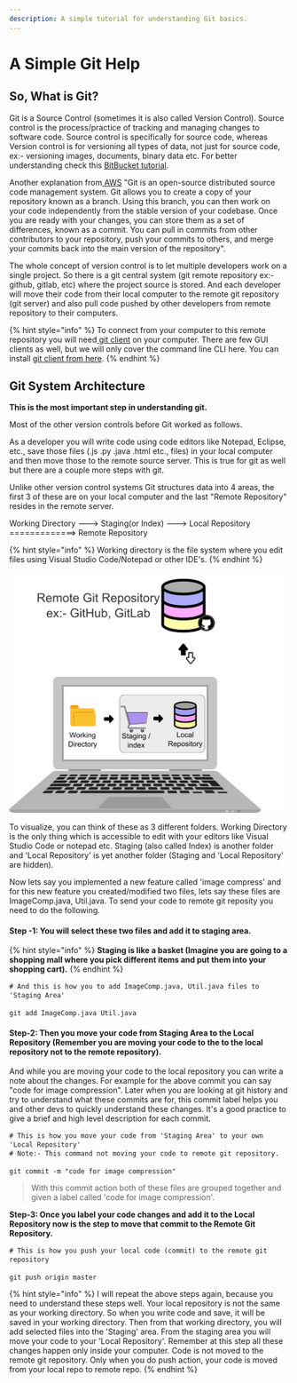 ```yaml
---
description: A simple tutorial for understanding Git basics.
---
```


# A Simple Git Help

## So, What is Git? 

Git is a Source Control \(sometimes it is also called Version Control\). Source control is the process/practice of tracking and managing changes to software code. Source control is specifically for source code, whereas Version control is for versioning all types of data, not just for source code, ex:- versioning images, documents, binary data etc. For better understanding check this [BitBucket tutorial](https://www.atlassian.com/git/tutorials/what-is-version-control).

Another explanation from[ AWS](https://aws.amazon.com/devops/source-control/git/) "Git is an open-source distributed source code management system. Git allows you to create a copy of your repository known as a branch. Using this branch, you can then work on your code independently from the stable version of your codebase. Once you are ready with your changes, you can store them as a set of differences, known as a commit. You can pull in commits from other contributors to your repository, push your commits to others, and merge your commits back into the main version of the repository".

The whole concept of version control is to let multiple developers work on a single project. So there is a git central system \(git remote repository ex:- github, gitlab, etc\) where the project source is stored. And each developer will move their code from their local computer to the remote git repository \(git server\) and also pull code pushed by other developers from remote repository to their computers.

{% hint style="info" %}
 To connect from your computer to this remote repository you will  need[ git client](https://github.com/git-guides/install-git) on your computer. There are few GUI clients as well, but we will only cover the command line CLI here. You can install [git client from here](https://github.com/git-guides/install-git).
{% endhint %}

## Git System Architecture

**This is the most important step in understanding git.**

Most of the other version controls before Git worked as follows.

As a developer you will write code using code editors like Notepad, Eclipse, etc., save those files \(.js .py .java .html etc., files\) in your local computer and then move those to the remote source server. This is true for git as well but there are a couple more steps with git.

‌Unlike other version control systems Git structures data into 4 areas, the first 3 of these are on your local computer and the last "Remote Repository" resides in the remote server.  


Working Directory ---&gt;  Staging\(or Index\) ---&gt; Local Repository  =============&gt; Remote Repository

{% hint style="info" %}
Working directory is the file system where you edit files using Visual Studio Code/Notepad or other IDE's.
{% endhint %}

![](.gitbook/assets/main-architecture4.png)



To visualize, you can think of these as 3 different folders. Working Directory is the only thing which is accessible to edit with your editors like Visual Studio Code or notepad etc. Staging \(also called Index\) is another folder and 'Local Repository' is yet another folder \(Staging and 'Local Repository' are hidden\). 

Now lets say you implemented a new feature called 'image compress' and for this new feature you created/modified two files, lets say these files are ImageComp.java, Util.java. To send your code to remote git reposity you need to do the following. 

#### Step -1:  You will select these two files and add it to staging area. 

{% hint style="info" %}
**Staging is like a basket \(Imagine you are going to a shopping mall where you pick different items and put them into your shopping cart\).** 
{% endhint %}

```
# And this is how you to add ImageComp.java, Util.java files to 'Staging Area'

git add ImageComp.java Util.java
```

#### Step-2:  Then you move your code from **Staging Area** to the **Local Repository** \(Remember you are moving your code to the to the local repository not to the remote repository\).

And while you are moving your code to the local repository you can write a note about the changes. For example for the above commit you can say "code for image compression". Later when you are looking at git history and try to understand what these commits are for, this commit label helps you and other devs to quickly understand these changes. It's a good practice to give a brief and high level description for each commit.

```text
# This is how you move your code from 'Staging Area' to your own 'Local Repository'
# Note:- This command not moving your code to remote git repository.

git commit -m "code for image compression"
```

> With this commit action both of these files are grouped together and given a label called 'code for image compression'.

**Step-3: Once you label your code changes and add it to the Local Repository now is the step to move that commit to the Remote Git Repository.**

```text
# This is how you push your local code (commit) to the remote git repository

git push origin master
```

{% hint style="info" %}
I will repeat the above steps again, because you need to understand these steps well. Your local repository is not the same as your working directory. So when you write code and save, it will be saved in your working directory. Then from that working directory, you will add selected files into the 'Staging' area. From the staging area you will move your code to your 'Local Repository'. Remember at this step all these changes happen only inside your computer. Code is not moved to the remote git repository. Only when you do push action, your code is moved from your local repo to remote repo.
{% endhint %}

